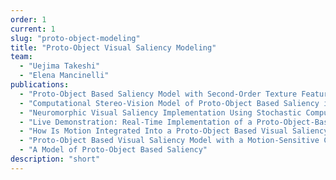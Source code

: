 ```yaml
---
order: 1
current: 1 
slug: "proto-object-modeling"
title: "Proto-Object Visual Saliency Modeling"
team:
  - "Uejima Takeshi"
  - "Elena Mancinelli"
publications:
  - "Proto-Object Based Saliency Model with Second-Order Texture Feature"
  - "Computational Stereo-Vision Model of Proto-Object Based Saliency in Three-Dimensional Space"
  - "Neuromorphic Visual Saliency Implementation Using Stochastic Computation"
  - "Live Demonstration: Real-Time Implementation of a Proto-Object-Based"
  - "How Is Motion Integrated Into a Proto-Object Based Visual Saliency Model?"
  - "Proto-Object Based Visual Saliency Model with a Motion-Sensitive Channel"
  - "A Model of Proto-Object Based Saliency"
description: "short"
---
```

